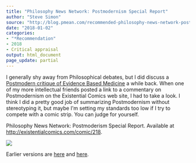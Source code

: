 ```yaml
---
title: "Philosophy News Network: Postmodernism Special Report"
author: "Steve Simon"
source: "http://blog.pmean.com/recommended-philosophy-news-network-postmodernism-special-report/"
date: "2018-01-02"
categories:
- "*Recommendation"
- 2018
- Critical appraisal
output: html_document
page_update: partial
---
```


I generally shy away from Philosophical debates, but I did discuss a
[Postmodern critique of Evidence Based
Medicine](http://www.pmean.com/07/PostModernAssault.html) a while back.
When one of my more intellectual friends posted a link to a commentary
on Postmodernism on the Existential Comics web site, I had to take a
look. I think I did a pretty good job of summarizing Postmodernism
without stereotyping it, but maybe I'm setting my standards too low if I
try to compete with a comic strip. You can judge for
yourself.

<!---More--->

Philosophy News Network: Postmoderism Special Report. Available at
<http://existentialcomics.com/comic/218>.

![](http://www.pmean.com/new-images/18/recommended-philosophy-news-network-postmodernism-special-report01.png)




Earlier versions are [here][sim1] and [here][sim2].
 
[sim1]: http://blog.pmean.com/recommended-philosophy-news-network-postmodernism-special-report/
[sim2]: http://new.pmean.com/postmodernism-special-report/
 

